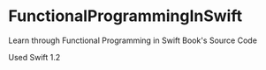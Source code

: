 # FunctionalProgrammingInSwift
Learn through Functional Programming in Swift Book's Source Code

Used Swift 1.2
